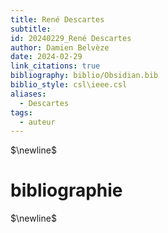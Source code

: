 ```yaml
---
title: René Descartes
subtitle: 
id: 20240229_René Descartes
author: Damien Belvèze
date: 2024-02-29
link_citations: true
bibliography: biblio/Obsidian.bib
biblio_style: csl\ieee.csl
aliases:
  - Descartes
tags:
  - auteur
---
```




$\newline$
# bibliographie
$\newline$







